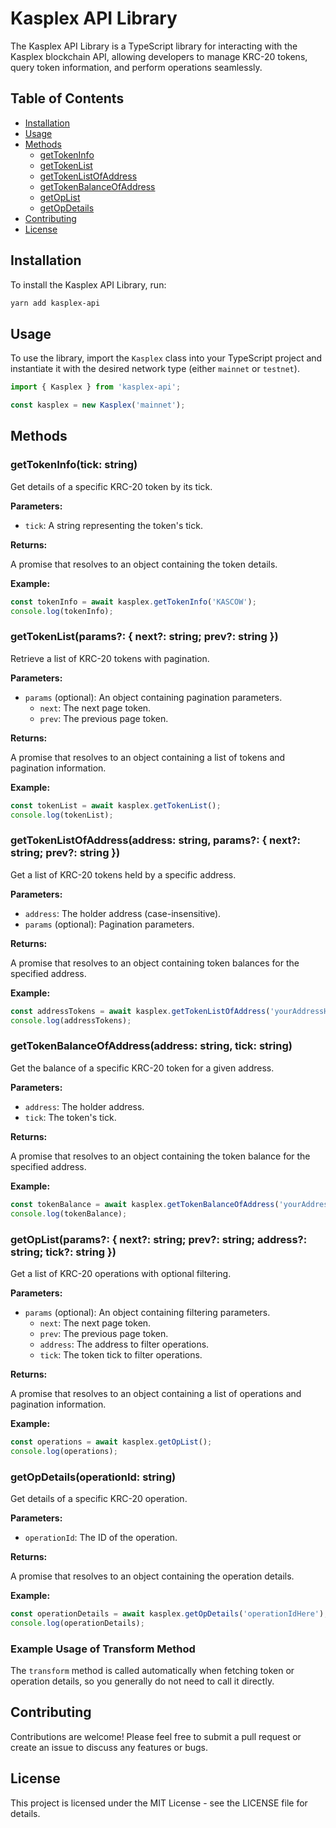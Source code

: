 # Kasplex API Library

The Kasplex API Library is a TypeScript library for interacting with the Kasplex blockchain API, allowing developers to manage KRC-20 tokens, query token information, and perform operations seamlessly.

## Table of Contents

- [Installation](#installation)
- [Usage](#usage)
- [Methods](#methods)
  - [getTokenInfo](#gettokeninfo)
  - [getTokenList](#gettokenlist)
  - [getTokenListOfAddress](#gettokenlistofaddress)
  - [getTokenBalanceOfAddress](#gettokenbalanceofaddress)
  - [getOpList](#getoplist)
  - [getOpDetails](#getopdetails)
- [Contributing](#contributing)
- [License](#license)

## Installation

To install the Kasplex API Library, run:

```bash
yarn add kasplex-api
```

## Usage

To use the library, import the `Kasplex` class into your TypeScript project and instantiate it with the desired network type (either `mainnet` or `testnet`).

```typescript
import { Kasplex } from 'kasplex-api';

const kasplex = new Kasplex('mainnet');
```

## Methods

### getTokenInfo(tick: string)

Get details of a specific KRC-20 token by its tick.

**Parameters:**

- `tick`: A string representing the token's tick.

**Returns:**

A promise that resolves to an object containing the token details.

**Example:**

```typescript
const tokenInfo = await kasplex.getTokenInfo('KASCOW');
console.log(tokenInfo);
```

### getTokenList(params?: { next?: string; prev?: string })

Retrieve a list of KRC-20 tokens with pagination.

**Parameters:**

- `params` (optional): An object containing pagination parameters.
  - `next`: The next page token.
  - `prev`: The previous page token.

**Returns:**

A promise that resolves to an object containing a list of tokens and pagination information.

**Example:**

```typescript
const tokenList = await kasplex.getTokenList();
console.log(tokenList);
```

### getTokenListOfAddress(address: string, params?: { next?: string; prev?: string })

Get a list of KRC-20 tokens held by a specific address.

**Parameters:**

- `address`: The holder address (case-insensitive).
- `params` (optional): Pagination parameters.

**Returns:**

A promise that resolves to an object containing token balances for the specified address.

**Example:**

```typescript
const addressTokens = await kasplex.getTokenListOfAddress('yourAddressHere');
console.log(addressTokens);
```

### getTokenBalanceOfAddress(address: string, tick: string)

Get the balance of a specific KRC-20 token for a given address.

**Parameters:**

- `address`: The holder address.
- `tick`: The token's tick.

**Returns:**

A promise that resolves to an object containing the token balance for the specified address.

**Example:**

```typescript
const tokenBalance = await kasplex.getTokenBalanceOfAddress('yourAddressHere', 'KASCOW');
console.log(tokenBalance);
```

### getOpList(params?: { next?: string; prev?: string; address?: string; tick?: string })

Get a list of KRC-20 operations with optional filtering.

**Parameters:**

- `params` (optional): An object containing filtering parameters.
  - `next`: The next page token.
  - `prev`: The previous page token.
  - `address`: The address to filter operations.
  - `tick`: The token tick to filter operations.

**Returns:**

A promise that resolves to an object containing a list of operations and pagination information.

**Example:**

```typescript
const operations = await kasplex.getOpList();
console.log(operations);
```

### getOpDetails(operationId: string)

Get details of a specific KRC-20 operation.

**Parameters:**

- `operationId`: The ID of the operation.

**Returns:**

A promise that resolves to an object containing the operation details.

**Example:**

```typescript
const operationDetails = await kasplex.getOpDetails('operationIdHere');
console.log(operationDetails);
```

### Example Usage of Transform Method

The `transform` method is called automatically when fetching token or operation details, so you generally do not need to call it directly.

## Contributing

Contributions are welcome! Please feel free to submit a pull request or create an issue to discuss any features or bugs.

## License

This project is licensed under the MIT License - see the LICENSE file for details.
